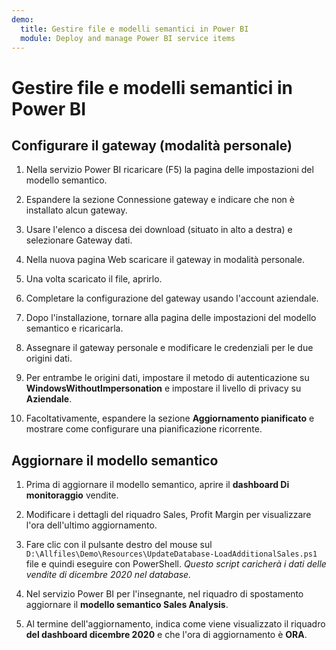 ```yaml
---
demo:
  title: Gestire file e modelli semantici in Power BI
  module: Deploy and manage Power BI service items
---
```

# Gestire file e modelli semantici in Power BI

## Configurare il gateway (modalità personale)

1. Nella servizio Power BI ricaricare (F5) la pagina delle impostazioni del modello semantico.

1. Espandere la sezione Connessione gateway e indicare che non è installato alcun gateway.

1. Usare l'elenco a discesa dei download (situato in alto a destra) e selezionare Gateway dati.

1. Nella nuova pagina Web scaricare il gateway in modalità personale.

1. Una volta scaricato il file, aprirlo.

1. Completare la configurazione del gateway usando l'account aziendale.

1. Dopo l'installazione, tornare alla pagina delle impostazioni del modello semantico e ricaricarla.

1. Assegnare il gateway personale e modificare le credenziali per le due origini dati.

1. Per entrambe le origini dati, impostare il metodo di autenticazione su **WindowsWithoutImpersonation** e impostare il livello di privacy su **Aziendale**.

1. Facoltativamente, espandere la sezione **Aggiornamento pianificato** e mostrare come configurare una pianificazione ricorrente.

## Aggiornare il modello semantico

1. Prima di aggiornare il modello semantico, aprire il **dashboard Di monitoraggio** vendite.

1. Modificare i dettagli del riquadro Sales, Profit Margin per visualizzare l'ora dell'ultimo aggiornamento.

1. Fare clic con il pulsante destro del mouse sul `D:\Allfiles\Demo\Resources\UpdateDatabase-LoadAdditionalSales.ps1` file e quindi eseguire con PowerShell. *Questo script caricherà i dati delle vendite di dicembre 2020 nel database.*

1. Nel servizio Power BI per l'insegnante, nel riquadro di spostamento aggiornare il **modello semantico Sales Analysis**.

1. Al termine dell'aggiornamento, indica come viene visualizzato il riquadro **del dashboard dicembre 2020** e che l'ora di aggiornamento è **ORA**.
